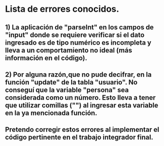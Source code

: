 # Lista de errores conocidos.
## 1) La aplicación de "parseInt" en los campos de "input" donde se requiere verificar si el dato ingresado es de tipo numérico es incompleta y lleva a un comportamiento no ideal (más información en el código).
## 2) Por alguna razón,que no pude decifrar, en la función "update" de la tabla "usuario". No conseguí que la variable "persona" sea considerada como un número. Esto lleva a tener que utilizar comillas ("") al ingresar esta variable en la ya mencionada función.

## Pretendo corregir estos errores al implementar el código pertinente en el trabajo integrador final.
